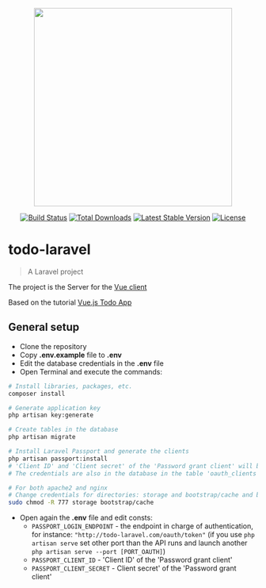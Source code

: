 <p align="center"><a href="https://laravel.com" target="_blank"><img src="https://raw.githubusercontent.com/laravel/art/master/logo-lockup/5%20SVG/2%20CMYK/1%20Full%20Color/laravel-logolockup-cmyk-red.svg" width="400"></a></p>

<p align="center">
<a href="https://travis-ci.org/laravel/framework"><img src="https://travis-ci.org/laravel/framework.svg" alt="Build Status"></a>
<a href="https://packagist.org/packages/laravel/framework"><img src="https://img.shields.io/packagist/dt/laravel/framework" alt="Total Downloads"></a>
<a href="https://packagist.org/packages/laravel/framework"><img src="https://img.shields.io/packagist/v/laravel/framework" alt="Latest Stable Version"></a>
<a href="https://packagist.org/packages/laravel/framework"><img src="https://img.shields.io/packagist/l/laravel/framework" alt="License"></a>
</p>

# todo-laravel

> A Laravel project

The project is the Server for the [Vue client](https://github.com/MikiWojak/todo-vue)

Based on the tutorial [Vue.js Todo App](https://www.youtube.com/playlist?list=PLEhEHUEU3x5q-xB1On4CsLPts0-rZ9oos)

## General setup

-   Clone the repository
-   Copy **.env.example** file to **.env**
-   Edit the database credentials in the **.env** file
-   Open Terminal and execute the commands:

```bash
# Install libraries, packages, etc.
composer install

# Generate application key
php artisan key:generate

# Create tables in the database
php artisan migrate

# Install Laravel Passport and generate the clients
php artisan passport:install
# 'Client ID' and 'Client secret' of the 'Password grant client' will be used further
# The credentials are also in the database in the table 'oauth_clients'

# For both apache2 and nginx
# Change credentials for directories: storage and bootstrap/cache and both their subdirectories and files
sudo chmod -R 777 storage bootstrap/cache
```

-   Open again the **.env** file and edit consts:
    -   `PASSPORT_LOGIN_ENDPOINT` - the endpoint in charge of authentication, for instance: `"http://todo-laravel.com/oauth/token"` (if you use `php artisan serve` set other port than the API runs and launch another `php artisan serve --port [PORT_OAUTH]`)
    -   `PASSPORT_CLIENT_ID` - 'Client ID' of the 'Password grant client'
    -   `PASSPORT_CLIENT_SECRET` - Client secret' of the 'Password grant client'
